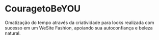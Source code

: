 # CouragetoBeYOU
Omatização do tempo através da criatividade para looks realizada com sucesso em um WeSite Fashion, apoiando sua autoconfiança e beleza natural.

